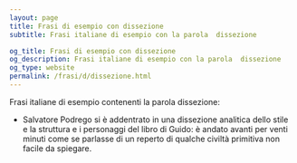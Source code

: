 ```yaml
---
layout: page
title: Frasi di esempio con dissezione 
subtitle: Frasi italiane di esempio con la parola  dissezione

og_title: Frasi di esempio con dissezione 
og_description: Frasi italiane di esempio con la parola  dissezione
og_type: website
permalink: /frasi/d/dissezione.html
---
```


Frasi italiane di esempio contenenti la parola dissezione:


- Salvatore Podrego si è addentrato in una dissezione analitica dello stile e la struttura e i personaggi del libro di Guido: è andato avanti per venti minuti come se parlasse di un reperto di qualche civiltà primitiva non facile da spiegare.
